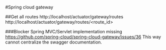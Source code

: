 #Spring cloud gateway

##Get all routes
http://localhost/actuator/gateway/routes
http://localhost/actuator/gateway/routes/<route_id>

###Blocker 
Spring MVC/Servlet implementation missing
https://github.com/spring-cloud/spring-cloud-gateway/issues/36
This way cannot centralize the swagger documentation.

